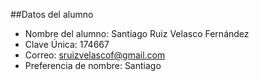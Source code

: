 ##Datos del alumno
+ Nombre del alumno: Santiago Ruiz Velasco Fernández
+ Clave Única: 174667
+ Correo: sruizvelascof@gmail.com
+ Preferencia de nombre: Santiago
